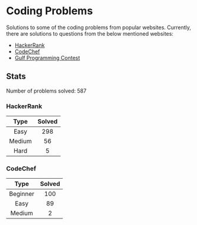 # Coding Problems

Solutions to some of the coding problems from popular websites. Currently, there are solutions to questions from the below mentioned websites:

*   [HackerRank](HackerRank/ "HackerRank")
*   [CodeChef](CodeChef/ "CodeChef")
*   [Gulf Programming Contest](Gulf%20Programming%20Contest/ "GPC")

## Stats

Number of problems solved: 587

### HackerRank

| Type | Solved |
|:----:|:------:|
| Easy | 298 |
| Medium | 56 |
| Hard | 5 |

### CodeChef

| Type | Solved |
|:----:|:------:|
| Beginner | 100 |
| Easy | 89 |
| Medium | 2 |